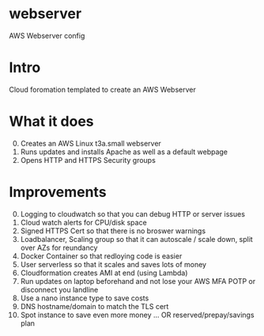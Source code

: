 # webserver
AWS Webserver config

# Intro
Cloud foromation templated to create an AWS Webserver

# What it does
0. Creates an AWS Linux t3a.small webserver
1. Runs updates and installs Apache as well as a default webpage
2. Opens HTTP and HTTPS Security groups

# Improvements
0. Logging to cloudwatch so that you can debug HTTP or server issues
1. Cloud watch alerts for CPU/disk space
2. Signed HTTPS Cert so that there is no broswer warnings
3. Loadbalancer, Scaling group so that it can autoscale / scale down, split over AZs for reundancy
4. Docker Container so that redloying code is easier
5. User serverless so that it scales and saves lots of money
6. Cloudformation creates AMI at end (using Lambda)
7. Run updates on laptop beforehand and not lose your AWS MFA POTP or disconnect you landline
8. Use a nano instance type to save costs
9. DNS hostname/domain to match the TLS cert
10. Spot instance to save even more money ... OR reserved/prepay/savings plan

